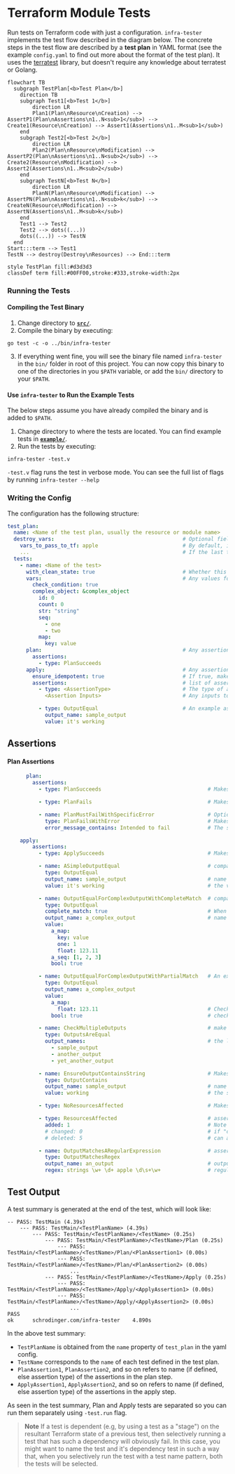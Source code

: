 # Terraform Module Tests

Run tests on Terraform code with just a configuration. `infra-tester` implements the test flow described in the diagram below. The concrete steps in the test flow are described by a **test plan** in YAML format (see the example `config.yaml` to find out more about the format of the test plan). It uses the [terratest](https://terratest.gruntwork.io/) library, but doesn't require any knowledge about terratest or Golang.

```mermaid
flowchart TB
  subgraph TestPlan[<b>Test Plan</b>]
    direction TB
    subgraph Test1[<b>Test 1</b>]
        direction LR
        Plan1(Plan\nResource\nCreation) --> AssertP1(Plan\nAssertions\n1..N<sub>1</sub>) --> Create1(Resource\nCreation) --> Assert1(Assertions\n1..M<sub>1</sub>)
    end
    subgraph Test2[<b>Test 2</b>]
        direction LR
        Plan2(Plan\nResource\nModification) --> AssertP2(Plan\nAssertions\n1..N<sub>2</sub>) --> Create2(Resource\nModification) --> Assert2(Assertions\n1..M<sub>2</sub>)
    end
    subgraph TestN[<b>Test N</b>]
        direction LR
        PlanN(Plan\nResource\nModification) --> AssertPN(Plan\nAssertions\n1..N<sub>k</sub>) --> CreateN(Resource\nModification) --> AssertN(Assertions\n1..M<sub>k</sub>)
    end
    Test1 --> Test2
    Test2 --> dots((...))
    dots((...)) --> TestN
  end
Start:::term --> Test1
TestN --> destroy(Destroy\nResources) --> End:::term

style TestPlan fill:#d3d3d3
classDef term fill:#00FF00,stroke:#333,stroke-width:2px
```

### Running the Tests

#### Compiling the Test Binary

1. Change directory to [**`src/`**](src/).
2. Compile the binary by executing:
```
go test -c -o ../bin/infra-tester
```
3. If everything went fine, you will see the binary file named `infra-tester` in the `bin/` folder in root of this project. You can now copy this binary to one of the directories in you `$PATH` variable, or add the `bin/` directory to your `$PATH`.

#### Use `infra-tester` to Run the Example Tests

The below steps assume you have already compiled the binary and is added to `$PATH`.

1. Change directory to where the tests are located. You can find example tests in [**`example/`**](example/).
2. Run the tests by executing:
```
infra-tester -test.v
```
`-test.v` flag runs the test in verbose mode. You can see the full list of flags by running `infra-tester --help`

### Writing the Config

The configuration has the following structure:

```yaml
test_plan:
  name: <Name of the test plan, usually the resource or module name>
  destroy_vars:                                         # Optional field, if defined passes vars defined here to the final cleanup destroy.
    vars_to_pass_to_tf: apple                           # By default, infra-tester passes vars in the last test to terraform destroy.
    ...                                                 # If the last test has invalid vars, this field will be useful to pass valid vars to successfully run destroy.
  tests:
    - name: <Name of the test>
      with_clean_state: true                            # Whether this test should be run in a clean state. If true, terraform destroy will be run before running the tests.
      vars:                                             # Any values for the var you'd like to pass to terraform. Support complex objects as well
        check_condition: true
        complex_object: &complex_object
          id: 0
          count: 0
          str: "string"
          seq:
            - one
            - two
          map:
            key: value
      plan:                                             # Any assertions that are to run during the plan step
        assertions:
          - type: PlanSucceeds
      apply:                                            # Any assertions that are to run during the plan step
        ensure_idempotent: true                         # If true, makes sure the plan is idempotent
        assertions:                                     # list of assertions
          - type: <AssertionType>                       # The type of assertion
            <Assertion Inputs>                          # Any inputs to the assertions

          - type: OutputEqual                           # An example assertion
            output_name: sample_output
            value: it's working
```

## Assertions

#### Plan Assertions

```yaml
      plan:
        assertions:
          - type: PlanSucceeds                                  # Makes sure plan succeeds

          - type: PlanFails                                     # Makes sure plan fails

          - name: PlanMustFailWithSpecificError                 # Optional name for assertions. If defined, this will replace assertion type as the test name in test summary. 
            type: PlanFailsWithError                            # Makes sure plan fails and that the error message contains a specific string
            error_message_contains: Intended to fail            # The string that the error should contain
```

```yaml
    apply:
        assertions:
          - type: ApplySucceeds                                 # Makes sure apply succeeds

          - name: ASimpleOutputEqual                            # compare the value of an output
            type: OutputEqual
            output_name: sample_output                          # name of the output
            value: it's working                                 # the value it should be equal to

          - name: OutputEqualForComplexOutputWithCompleteMatch  # compare the value of complex output
            type: OutputEqual
            complete_match: true                                # When enabled, ensure 'value' and terraform output must matches exactly with no fields and it's values missing or added in either of them. Default is false, which allows you to specify just the fields you need to check.
            output_name: a_complex_output                       # name of the output
            value:
              a_map:
                key: value
                one: 1
                float: 123.11
              a_seq: [1, 2, 3]
              bool: true

          - name: OutputEqualForComplexOutputWithPartialMatch   # An example of partial check which only checks fields specified in value.
            type: OutputEqual
            output_name: a_complex_output
            value:
              a_map:
                float: 123.11                                   # Checks just the value of 'a_map.float', doesn't check any other a_map.* keys
              bool: true                                        # checks just the value of 'bool' field at this level.

          - name: CheckMultipleOutputs                          # make sure values of multiple outputs are equal
            type: OutputsAreEqual
            output_names:                                       # the list of output names, all of which should have same value
              - sample_output
              - another_output
              - yet_another_output

          - name: EnsureOutputContainsString                    # Makes sure the value of an output contains a string
            type: OutputContains
            output_name: sample_output                          # name of the output
            value: working                                      # the substring value the output must contain

          - type: NoResourcesAffected                           # Makes sure no resources are affected

          - type: ResourcesAffected                             # assert number of resources affected
            added: 1                                            # Note that the test only checks for values explicitly specified here
            # changed: 0                                        # if "changed" key is omitted, it won't be checked
            # deleted: 5                                        # can also specify number of resources deleted

          - name: OutputMatchesARegularExpression               # asserts an output matches a regular expression
            type: OutputMatchesRegex
            output_name: an_output                              # output name
            regex: strings \w+ \d+ apple \d\s+\w+               # regular expression
```

## Test Output

A test summary is generated at the end of the test, which will look like:

```
-- PASS: TestMain (4.39s)
    --- PASS: TestMain/<TestPlanName> (4.39s)
        --- PASS: TestMain/<TestPlanName>/<TestName> (0.25s)
            --- PASS: TestMain/<TestPlanName>/<TestName>/Plan (0.25s)
                --- PASS: TestMain/<TestPlanName>/<TestName>/Plan/<PlanAssertion1> (0.00s)
                --- PASS: TestMain/<TestPlanName>/<TestName>/Plan/<PlanAssertion2> (0.00s)
                    ...
            --- PASS: TestMain/<TestPlanName>/<TestName>/Apply (0.25s)
                --- PASS: TestMain/<TestPlanName>/<TestName>/Apply/<ApplyAssertion1> (0.00s)
                --- PASS: TestMain/<TestPlanName>/<TestName>/Apply/<ApplyAssertion2> (0.00s)
                    ...
PASS
ok      schrodinger.com/infra-tester    4.890s
```

In the above test summary:
- `TestPlanName` is obtained from the `name` property of `test_plan` in the yaml config.
- `TestName` corresponds to the `name` of each test defined in the test plan.
- `PlanAssertion1`, `PlanAssertion2`, and so on refers to name (if defined, else assertion type) of the assertions in the plan step.
- `ApplyAssertion1`, `ApplyAssertion2`, and so on refers to name (if defined, else assertion type) of the assertions in the apply step.


As seen in the test summary, Plan and Apply tests are separated so you can run them separately using `-test.run` flag.
> **Note** If a test is dependent (e.g, by using a test as a "stage") on the resultant Terraform state of a previous test, then selectively running a test that has such a dependency will obviously fail. In this case, you might want to name the test and it's dependency test in such a way that, when you selectively run the test with a test name pattern, both the tests will be selected.

